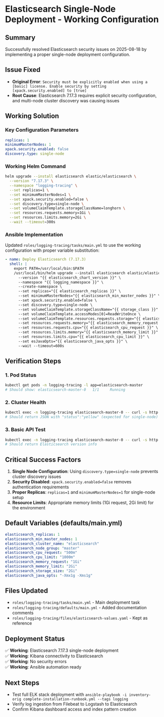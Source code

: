 # Elasticsearch Single-Node Deployment - Working Configuration

## Summary
Successfully resolved Elasticsearch security issues on 2025-08-18 by implementing a proper single-node deployment configuration.

## Issue Fixed
- **Original Error**: `Security must be explicitly enabled when using a [basic] license. Enable security by setting [xpack.security.enabled] to [true]`
- **Root Cause**: Elasticsearch 7.17.3 requires explicit security configuration, and multi-node cluster discovery was causing issues

## Working Solution

### Key Configuration Parameters
```yaml
replicas: 1
minimumMasterNodes: 1
xpack.security.enabled: false
discovery.type: single-node
```

### Working Helm Command
```bash
helm upgrade --install elasticsearch elastic/elasticsearch \
  --version "7.17.3" \
  --namespace "logging-tracing" \
  --set replicas=1 \
  --set minimumMasterNodes=1 \
  --set xpack.security.enabled=false \
  --set discovery.type=single-node \
  --set volumeClaimTemplate.storageClassName=longhorn \
  --set resources.requests.memory=1Gi \
  --set resources.limits.memory=2Gi \
  --wait --timeout=300s
```

### Ansible Implementation
Updated `roles/logging-tracing/tasks/main.yml` to use the working configuration with proper variable substitution:

```yaml
- name: Deploy Elasticsearch (7.17.3)
  shell: |
    export PATH=/usr/local/bin:$PATH
    /usr/local/bin/helm upgrade --install elasticsearch elastic/elasticsearch \
      --version "{{ elasticsearch_chart_version }}" \
      --namespace "{{ logging_namespace }}" \
      --create-namespace \
      --set replicas="{{ elasticsearch_replicas }}" \
      --set minimumMasterNodes="{{ elasticsearch_min_master_nodes }}" \
      --set xpack.security.enabled=false \
      --set discovery.type=single-node \
      --set volumeClaimTemplate.storageClassName="{{ storage_class }}" \
      --set volumeClaimTemplate.accessModes[0]=ReadWriteOnce \
      --set volumeClaimTemplate.resources.requests.storage="{{ elasticsearch_storage_size }}" \
      --set resources.requests.memory="{{ elasticsearch_memory_request }}" \
      --set resources.requests.cpu="{{ elasticsearch_cpu_request }}" \
      --set resources.limits.memory="{{ elasticsearch_memory_limit }}" \
      --set resources.limits.cpu="{{ elasticsearch_cpu_limit }}" \
      --set esJavaOpts="{{ elasticsearch_java_opts }}" \
      --wait --timeout=600s
```

## Verification Steps

### 1. Pod Status
```bash
kubectl get pods -n logging-tracing -l app=elasticsearch-master
# Should show: elasticsearch-master-0   1/1     Running
```

### 2. Cluster Health
```bash
kubectl exec -n logging-tracing elasticsearch-master-0 -- curl -s http://localhost:9200/_cluster/health
# Should return JSON with "status":"yellow" (expected for single-node)
```

### 3. Basic API Test
```bash
kubectl exec -n logging-tracing elasticsearch-master-0 -- curl -s http://localhost:9200/
# Should return Elasticsearch version info
```

## Critical Success Factors

1. **Single Node Configuration**: Using `discovery.type=single-node` prevents cluster discovery issues
2. **Security Disabled**: `xpack.security.enabled=false` removes authentication requirements  
3. **Proper Replicas**: `replicas=1` and `minimumMasterNodes=1` for single-node setup
4. **Resource Limits**: Appropriate memory limits (1Gi request, 2Gi limit) for the environment

## Default Variables (defaults/main.yml)
```yaml
elasticsearch_replicas: 1
elasticsearch_min_master_nodes: 1
elasticsearch_cluster_name: "elasticsearch"
elasticsearch_node_group: "master"
elasticsearch_cpu_request: "500m"
elasticsearch_cpu_limit: "1000m"
elasticsearch_memory_request: "1Gi"
elasticsearch_memory_limit: "2Gi"
elasticsearch_storage_size: "2Gi"
elasticsearch_java_opts: "-Xmx1g -Xms1g"
```

## Files Updated
- `roles/logging-tracing/tasks/main.yml` - Main deployment task
- `roles/logging-tracing/defaults/main.yml` - Added documentation comments
- `roles/logging-tracing/files/elasticsearch-values.yaml` - Kept as reference

## Deployment Status
✅ **Working**: Elasticsearch 7.17.3 single-node deployment  
✅ **Working**: Kibana connectivity to Elasticsearch  
✅ **Working**: No security errors  
✅ **Working**: Ansible automation ready

## Next Steps
- Test full ELK stack deployment with `ansible-playbook -i inventory-orig complete-installation-runbook.yml --tags logging`
- Verify log ingestion from Filebeat to Logstash to Elasticsearch
- Confirm Kibana dashboard access and index pattern creation
